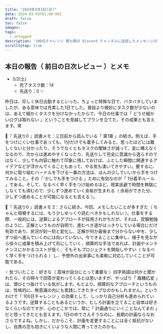 ```yaml
---
title: "2024年3月3日(日)"
date: 2024-03-03T01:00:00Z
draft: false
toc: false
images:
tags: 
  - untagged
description: '100日チャレンジ 第七期の Discord チャンネルに送信したメッセージのアーカイブ'
scrolltotop: true
---
```


## 本日の報告（ 前日の日次レビュー ）とメモ

- 3/2(土)
  - 完了タスク数：14
  - 先送り：0 ✨

昨日は、珍しく休日出勤するといった、ちょっと特殊な日で、バタバタしていましたが、ある意味では充実した1日でした。普段より微妙にタスク数が少ないのは、あえて細かくタスクを分けなかったからで、今日の仕事では「 どうせ細かいログは取れない 」ということを見越してプランを立てた、その成果とも言えます。笑

🔖『 先送り0 』読書メモ：三日前から読んでいる「 第1章 」の続き。例えば、手をつけにくい仕事であっても、1分だけでも着手してみると、思ったほどには難しくないと分かったり、そうでなくともタスクの曖昧さが減って、変に構えなくなるので、次からは進めやすくなったり、先送りして完全に意識から逸らすのではなく、少しでも内容に触れて印象に残しておけば、ふとした瞬間に関連するアイデアなどが浮かんでくることもあって、やる気も湧いてきやすい。要するに、何かに取り組むハードルを下げる一番の方法は、ほんの少しでいいから手をつけてみること。その「 少しでも手をつける 」ために有効なのが「 1分着手ルール 」である。そして、なるべく早く手をつけ始めるほど、現実逃避で時間を無駄にしなくても済むので、少しずつ進めていく余裕が生まれる（ 余裕ができた分、少しずつ進めることが可能になるとも言える ）。

🔖『 先送り0 』読書メモ 2：さらに続き。今回、メモしたいことが多すぎた（ ちゃんと咀嚼するには、もう少しゆっくり読むべきかもしれない ）。仕事をする際、一般的には、逆算によるアプローチが採用されがちだが、それは、受験勉強のように、正解というものが自明で、進むべき道がはっきりしている場合にだけ有効であり、状況が刻一刻と変化し、正解が何か最後まで分からない中を、少しずつ前へ進んでいくのには向いていない。今できることに集中し、様子を見ながら徐々に成果を積み上げて形にしていく、順算的な手法であれば、計画やメンテナンスにかかるコストが低く、そもそもプロジェクトを開始しやすい（ なるべく早く手をつけられる ）し、予想外の出来事にも柔軟に対応していくことが可能である。

💡 気づいたこと：好きな（ 意味が自分にとって重要な ）四字熟語は何かと聞かれたら、その時々で回答が変わってくるとは思いますが、やっぱり「 臨機応変 」は、頭ひとつ抜けている気がします。もとより、順算的なアプローチというものは、性格的に、無意識の内にも実践してきたタイプなのかもしれません。というわけで「 100日チャレンジ 」の効果として、しっかり自己分析も進められているようです。逆算することもあるというか、むしろ計画を立てること自体は好きなくらいなのですが、心のどこかでは、常に「 計画通りにいくことなんてまれ 」だと悟ってきたとも言えます。1日の中でさえそうなのに、長期の計画ならなおさらですよね。しかし、だからこそ、計画を変更することには全く抵抗がないし、自責の念も抱きにくいような人間に育ってきたのかも。
